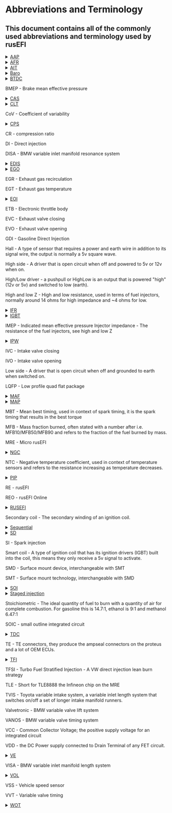 # Abbreviations and Terminology 

## This document contains all of the commonly used abbreviations and terminology used by rusEFI

<details><summary><u>AAP</u></summary>

Absolute Atmosphere Pressure
</details>

<details><summary><u>AFR</u></summary>

Air Fuel Ratio - See also Lambda, Stoichiometric 
AFR is the ratio of air to fuel, often expressed as "14.7:1" 
</details>

<details><summary><u>AIT</u></summary>

Air Intake Temperature
</details>

<details><summary><u>Baro</u></summary>

Shorthand for Barometric pressure
</details>

<details><summary><u>BTDC</u></summary>

Before TDC, Before Top Dead Center - See also ATDC 
</details>

BMEP - Brake mean effective pressure  

<details><summary><u>CAS</u></summary>
 
Crank Angle Sensor Also See [CPS](http://en.wikipedia.org/wiki/Crankshaft_position_sensor)
</details>

<details><summary><u>CLT</u></summary>

Coolant Temperature
</details>

CoV - Coefficient of variability  

<details><summary><u>CPS</u></summary>

Crankshaft Position Sensor
</details>

CR - compression ratio  

DI - Direct injection  

DISA - BMW variable inlet manifold resonance system  

<details><summary><u>EDIS</u></summary>

Electronic Distributorless Ignition System - An older Ford ignition system that combined a set of ignition IGBTs and some electronics to assist the ECU. Obsolete on modern ECUs.
</details>

<details><summary><u>EGO</u></summary>

Exhaust Gases Oxygen - see also lambda sensor, WBO2, 
Often used when referring to air fuel sensors like the lambda sensor.  
Sometimes also used as HEGO or Heated Exhaust Gas Oxygen.
</details>

EGR - Exhaust gas recirculation  

EGT - Exhaust gas temperature  

<details><summary><u>EOI</u></summary>

End Of Injection - See also SOI
</details>

ETB - Electronic throttle body  

EVC - Exhaust valve closing  

EVO - Exhaust valve opening   

GDI - Gasoline Direct Injection   

Hall - A type of sensor that requires a power and earth wire in addition to its signal wire, the output is normally a 5v square wave.  

High side - A driver that is open circuit when off and powered to 5v or 12v when on.  

High/Low driver - a pushpull or HighLow is an output that is powered "high" (12v or 5v) and switched to low (earth).  

High and low Z - High and low resistance, used in terms of fuel injectors, normally around 14 ohms for high impedance and ~4 ohms for low.

<details><summary><u>IFR</u></summary>

Injector Flow Rate
</details>

<details><summary><u>IGBT</u></summary>

http://en.wikipedia.org/wiki/Insulated-gate_bipolar_transistor  
A common type of transistor used for switching high power devices like ignition coils with a low power/voltage output. 
</details>

IMEP - Indicated mean effective pressure 
Injector impedance - The resistance of the fuel injectors, see high and low Z   

<details><summary><u>IPW</u></summary>

Injector Pulse Width
</details>

IVC - Intake valve closing  

IVO - Intake valve opening  

Low side - A driver that is open circuit when off and grounded to earth when switched on.  

LQFP - Low profile quad flat package 

<details><summary><u>MAF</u></summary>

Mass Air Flow, often used in the context of air flow or load sensors.
</details>

<details><summary><u>MAP</u></summary>

Manifold Absolute Pressure or perhaps Manifold Air Pressure, often used in the context of load sensors. 
</details>

MBT - Mean best timing, used in context of spark timing, it is the spark timing that results in the best torque  

MFB - Mass fraction burned, often stated with a number after i.e. MFB10/MFB50/MFB90 and refers to the fraction of the fuel burned by mass.  

MRE - Micro rusEFI  

<details><summary><u>NGC</u></summary>

Chrysler Next Generation Controller
</details>

NTC - Negative temperature coefficient, used in context of temperature sensors and refers to the resistance increasing as temperature decreases.  

<details><summary><u>PIP</u></summary>

PFI - Port fuel injection  

PID - A proportional–integral–derivative controller  

PNP - Plug and play  

Primary coil - The primary winding of an ignition coil  

Profile ignition pickup See http://en.wikipedia.org/wiki/Profile_ignition_pickup
</details>

RE - rusEFI  

REO - rusEFI Online  

<details><summary><u>RUSEFI</u></summary>

Really Uber Simple EFI? Robust Ultra Simple EFI? Retarded Unproven Shitty EFI?
</details>

Secondary coil - The secondary winding of an ignition coil.  

<details><summary><u>Sequential</u></summary>

Often this refers to Sequential injection, which means the injectors fire individually for each cylinder and often at a specific crank angle.  
This can be handy for engines direct injection or to try to spray the injector into the cyl while the intake valve is open. If an engine can inject onto an open inlet valve it will reduce the amount of fuel wetting the port walls and help reduce low load emissions.  
Sequential is required for direct injection engines like common rail diesel.
</details>

<details><summary><u>SD</u></summary>

Speed Density this is a method of predicting how much fuel should be delivered to an engine. This is a MAP based system which uses pressure to make a prediction of how much O2 is entering the cyl.
</details>

SI - Spark injection  

Smart coil - A type of ignition coil that has its ignition drivers (IGBT) built into the coil, this means they only receive a 5v signal to activate.  

SMD - Surface mount device, interchangeable with SMT 

SMT - Surface mount technology, interchangeable with SMD  

<details><summary><u>SOI</u></summary>

Start Of Injection - See also EOI  
</details>

<details><summary><u>Staged injection</u></summary>

The use of 2 injectors for one cyl. This commonly means at low RPM and lower loads, one injector is turned on which allows for finer control over idle fuel delivery, while at higher RPM and higher Loads both injector inject fuel which allows for larger amounts of fuel to be delivered.
</details>

Stoichiometric - The ideal quantity of fuel to burn with a quantity of air for complete combustion. For gasoline this is 14.7:1, ethanol is 9:1 and methanol 6.47:1  

SOIC - small outline integrated circuit  

<details><summary><u>TDC</u></summary>

Top Dead Center
</details>

TE - TE connectors, they produce the ampseal connectors on the proteus and a lot of OEM ECUs.  

<details><summary><u>TFI</u></summary>

Thick Film Ignition - Ford distributor - Likely unsupported at this time. 
</details>

TFSI - Turbo Fuel Stratified Injection - A VW direct injection lean burn strategy  

TLE - Short for TLE8888 the Infineon chip on the MRE  

TVIS - Toyota variable intake system, a variable inlet length system that switches on/off a set of longer intake manifold runners.  

Valvetronic - BMW variable valve lift system  

VANOS - BMW variable valve timing system  

VCC - Common Collector Voltage; the positive supply voltage for an integrated circuit  

VDD - the DC Power supply connected to Drain Terminal of any FET circuit.  

<details><summary><u>VE</u></summary>

Volumetric Efficiency, often expressed as a decimal value i.e. 0.8 (for 80%)
</details>

VISA - BMW variable inlet manifold length system  

<details><summary><u>VOL</u></summary>

Short for engine volume
</details>

VSS - Vehicle speed sensor  

VVT - Variable valve timing  

<details><summary><u>WOT</u></summary>

Wide Open Throttle
</details>




